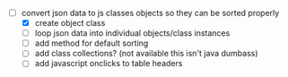 - [ ] convert json data to js classes objects so they can be sorted properly
  - [x] create object class
  - [ ] loop json data into individual objects/class instances
  - [ ] add method for default sorting
  - [ ] add class collections? (not available this isn't java dumbass)
  - [ ] add javascript onclicks to table headers
